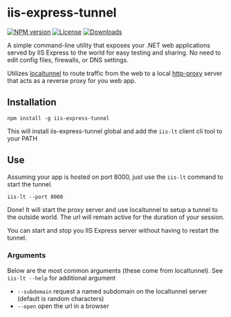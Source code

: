 iis-express-tunnel
====================
[![NPM version][npm-image]][npm-url]
[![License][license-image]][license-url]
[![Downloads][downloads-image]][downloads-url]

A simple command-line utility that exposes your .NET web applications served by IIS Express to the world for easy testing and sharing. No need to edit config files, firewalls, or DNS settings.

Utilizes [localtunnel](https://github.com/localtunnel/localtunnel) to route traffic from the web to a local [http-proxy](https://github.com/nodejitsu/node-http-proxy) server that acts as a reverse proxy for you web app.

## Installation

```
npm install -g iis-express-tunnel
```

This will install iis-express-tunnel global and add the `iis-lt` client cli tool to your PATH

## Use

Assuming your app is hosted on port 8000, just use the `iis-lt` command to start the tunnel.

```
iis-lt --port 8000
```

Done! It will start the proxy server and use localtunnel to setup a tunnel to the outside world. The url will remain active for the duration of your session.

You can start and stop you IIS Express server without having to restart the tunnel.

### Arguments

Below are the most common arguments (these come from localtunnel). See `iis-lt --help` for additional argument

-  `--subdomain` request a named subdomain on the localtunnel server (default is random characters)
- `--open` open the url in a browser

[npm-image]: https://img.shields.io/npm/v/iis-express-tunnel.svg?style=flat-square
[npm-url]: https://www.npmjs.com/package/iis-express-tunnel
[license-image]: http://img.shields.io/npm/l/iis-express-tunnel.svg?style=flat-square
[license-url]: LICENSE
[downloads-image]: http://img.shields.io/npm/dm/iis-express-tunnel.svg?style=flat-square
[downloads-url]: https://www.npmjs.com/package/iis-express-tunnel
